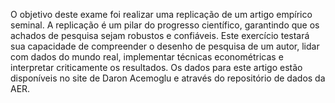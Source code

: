 O objetivo deste exame foi realizar uma replicação de um artigo empírico seminal. A replicação
é um pilar do progresso científico, garantindo que os achados de pesquisa sejam robustos e
confiáveis. Este exercício testará sua capacidade de compreender o desenho de pesquisa de
um autor, lidar com dados do mundo real, implementar técnicas econométricas e interpretar
criticamente os resultados. Os dados para este artigo estão disponíveis no site de Daron Acemoglu e através do
repositório de dados da AER.
